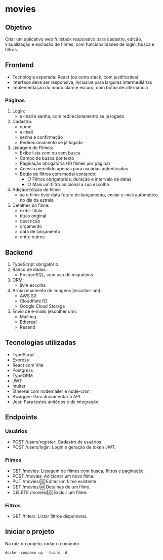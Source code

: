 # movies

## Objetivo

Criar um aplicativo web fullstack responsivo para cadastro, edição, visualização e exclusão de filmes, com funcionalidades de login, busca e filtros.

## Frontend

- Tecnologia esperada: React (ou outra stack, com justificativa)
- Interface deve ser responsiva, inclusive para larguras intermediárias
- Implementação do modo claro e escuro, com botão de alternância

### Páginas

1. Login:
    - e-mail e senha, com redirecionamento se já logado
2. Cadastro:
    - nome
    - e-mail
    - senha e confirmação
    - Redirecionamento se já logado
3. Listagem de Filmes:
    - Exibe lista com ou sem busca
    - Campo de busca por texto
    - Paginação obrigatória (10 filmes por página)
    - Acesso permitido apenas para usuárias autenticados
    - Botão de filtros com modal contendo:
        - ○ Filtros obrigatórios: duração e intervalo de datas
        - ○ Mais um filtro adicional a sua escolha
4. Adição/Edição de filme:
    - se o filme tiver data futura de lançamento, enviar e-mail automático no dia da estreia
5. Detalhes do filme:
    - exibir título
    - título original
    - descrição
    - orçamento
    - data de lançamento
    - entre outros

## Backend

1. TypeScript obrigatório
2. Banco de dados:
    - PostgreSQL, com uso de migrations
3. ORM:
    - livre escolha
4. Armazenamento de imagens (escolher um):
    - AWS S3
    - Cloudflare R2
    - Google Cloud Storage
5. Envio de e-mails (escolher um):
    - Mailhog
    - Ethereal
    - Resend

## Tecnologias utilizadas

- TypeScript
- Express
- React com Vite
- Postgress
- TypeORM
- JWT
- multer
- Ethereal com nodemailer e node-cron
- Swagger: Para documentar a API.
- Jest: Para testes unitários e de integração.

## Endpoints

### Usuários

- POST /users/register: Cadastro de usuários.
- POST /users/login: Login e geração de token JWT.

### Filmes

- GET /movies: Listagem de filmes com busca, filtros e paginação.
- POST /movies: Adicionar um novo filme.
- PUT /movies/:id: Editar um filme existente.
- GET /movies/:id: Detalhes de um filme.
- DELETE /movies/:id: Excluir um filme.

### Filtros

- GET /filters: Listar filtros disponíveis.

## Iniciar o projeto

Na raiz do projeto, rodar o comando

```js
docker-compose up --build -d
```
